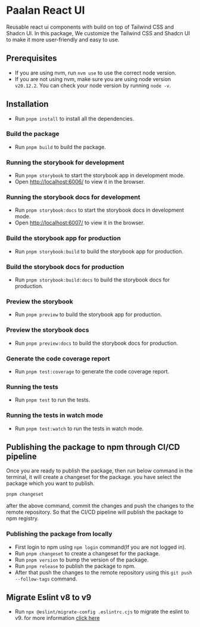 # Paalan React UI

Reusable react ui components with build on top of Tailwind CSS and Shadcn UI. In this package, We customize the Tailwind CSS and Shadcn UI to make it more user-friendly and easy to use.

## Prerequisites

- If you are using nvm, run `nvm use` to use the correct node version.
- If you are not using nvm, make sure you are using node version `v20.12.2`. You can check your node version by running `node -v`.

## Installation

- Run `pnpm install` to install all the dependencies.

### Build the package

- Run `pnpm build` to build the package.

### Running the storybook for development

- Run `pnpm storybook` to start the storybook app in development mode.
- Open [http://localhost:6006/](http://localhost:6006/) to view it in the browser.

### Running the storybook docs for development

- Run `pnpm storybook:docs` to start the storybook docs in development mode.
- Open [http://localhost:6007/](http://localhost:6007/) to view it in the browser.

### Build the storybook app for production

- Run `pnpm storybook:build` to build the storybook app for production.

### Build the storybook docs for production

- Run `pnpm storybook:build:docs` to build the storybook docs for production.

### Preview the storybook

- Run `pnpm preview` to build the storybook app for production.

### Preview the storybook docs

- Run `pnpm preview:docs` to build the storybook docs for production.

### Generate the code coverage report

- Run `pnpm test:coverage` to generate the code coverage report.

### Running the tests

- Run `pnpm test` to run the tests.

### Running the tests in watch mode

- Run `pnpm test:watch` to run the tests in watch mode.

## Publishing the package to npm through CI/CD pipeline

Once you are ready to publish the package, then run below command in the terminal, it will create a changeset for the package. you have select the package which you want to publish.

```sh
pnpm changeset
```

after the above command, commit the changes and push the changes to the remote repository. So that the CI/CD pipeline will publish the package to npm registry.

### Publishing the package from locally

- First login to npm using `npm login` command(If you are not logged in).
- Run `pnpm changeset` to create a changeset for the package.
- Run `pnpm version` to bump the version of the package.
- Run `pnpm release` to publish the package to npm.
- After that push the changes to the remote repository using this `git push --follow-tags` command.

## Migrate Eslint v8 to v9

- Run `npx @eslint/migrate-config .eslintrc.cjs` to migrate the eslint to v9. for more information [click here](https://eslint.org/docs/latest/use/configure/migration-guide#migrate-your-config-file)
